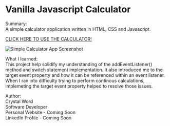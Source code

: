 # Vanilla Javascript Calculator


Summary: <br>
A simple calculator application written in HTML, CSS and Javascript.

<a href="https://cheyjax116.github.io/simple_calculator_app/">CLICK HERE TO USE THE CALCULATOR!</a> 

<img alt="Simple Calculator App Screenshot" src="https://user-images.githubusercontent.com/77046115/149451277-72b8d333-035c-4988-8c7a-457fff367f11.png">

What I learned: <br>
This project help solidify my understanding of the addEventListener() method and switch statement implementation. It also introduced me to the target event property and how it can be referenced within an event listener. When I ran into difficulty trying to perform continous calculations, implemeting the target event property helped to resolve those issues. 

Author: <br>
Crystal Word <br>
Software Developer <br>
Personal Website - Coming Soon <br>
LinkedIn Profile - Coming Soon <br>
